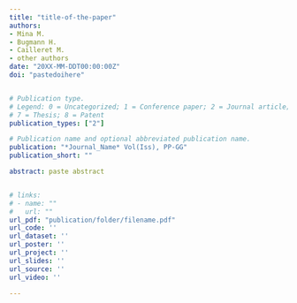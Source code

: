 ```yaml
---
title: "title-of-the-paper"
authors:
- Mina M.
- Bugmann H.
- Cailleret M.
- other authors
date: "20XX-MM-DDT00:00:00Z"
doi: "pastedoihere"


# Publication type.
# Legend: 0 = Uncategorized; 1 = Conference paper; 2 = Journal article; 3 = Preprint / Working Paper; 4 = Report; 5 = Book; 6 = Book section;
# 7 = Thesis; 8 = Patent
publication_types: ["2"]

# Publication name and optional abbreviated publication name.
publication: "*Journal_Name* Vol(Iss), PP-GG"
publication_short: ""

abstract: paste abstract


# links:
# - name: ""
#   url: ""
url_pdf: "publication/folder/filename.pdf"
url_code: ''
url_dataset: ''
url_poster: ''
url_project: ''
url_slides: ''
url_source: ''
url_video: ''

---
```

